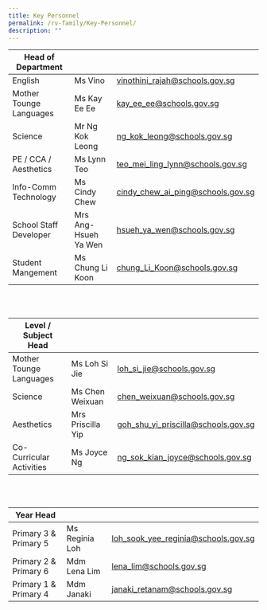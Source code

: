 ```yaml
---
title: Key Personnel
permalink: /rv-family/Key-Personnel/
description: ""
---
```

|  Head of Department |   |   |
|---|---|---|
| English     | Ms Vino  | vinothini_rajah@schools.gov.sg |
| Mother Tounge Languages | Ms Kay Ee Ee | kay_ee_ee@schools.gov.sg |
| Science | Mr Ng Kok Leong | ng_kok_leong@schools.gov.sg |
| PE / CCA / Aesthetics | Ms Lynn Teo | teo_mei_ling_lynn@schools.gov.sg |
| Info-Comm Technology | Ms Cindy Chew | cindy_chew_ai_ping@schools.gov.sg  |
| School Staff Developer | Mrs Ang-Hsueh Ya Wen | hsueh_ya_wen@schools.gov.sg  |
| Student Mangement | Ms Chung Li Koon | chung_Li_Koon@schools.gov.sg

<br>
<br>

| Level / Subject Head  |   |   |
|---|---|---|
| Mother Tounge Languages | Ms Loh Si Jie  | loh_si_jie@schools.gov.sg  |
| Science | Ms Chen Weixuan | chen_weixuan@schools.gov.sg  |
| Aesthetics  | Mrs Priscilla Yip | goh_shu_yi_priscilla@schools.gov.sg  |
| Co-Curricular Activities | Ms Joyce Ng | ng_sok_kian_joyce@schools.gov.sg

<br>
<br>

| Year Head  |   |   |
|---|---|---|
| Primary 3 & Primary 5 | Ms Reginia Loh  | loh_sook_yee_reginia@schools.gov.sg  |
| Primary 2 & Primary 6 | Mdm Lena Lim  | lena_lim@schools.gov.sg  |
| Primary 1 & Primary 4 | Mdm Janaki | janaki_retanam@schools.gov.sg